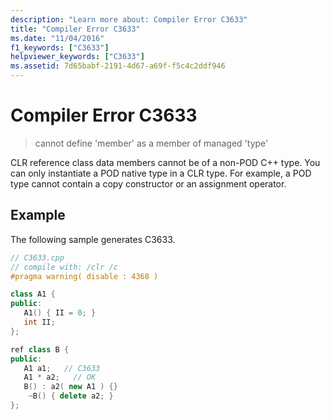 ```yaml
---
description: "Learn more about: Compiler Error C3633"
title: "Compiler Error C3633"
ms.date: "11/04/2016"
f1_keywords: ["C3633"]
helpviewer_keywords: ["C3633"]
ms.assetid: 7d65babf-2191-4d67-a69f-f5c4c2ddf946
---
```

# Compiler Error C3633

> cannot define 'member' as a member of managed 'type'

CLR reference class data members cannot be of a non-POD C++ type.  You can only instantiate a POD native type in a CLR type.  For example, a POD type cannot contain a copy constructor or an assignment operator.

## Example

The following sample generates C3633.

```cpp
// C3633.cpp
// compile with: /clr /c
#pragma warning( disable : 4368 )

class A1 {
public:
   A1() { II = 0; }
   int II;
};

ref class B {
public:
   A1 a1;   // C3633
   A1 * a2;   // OK
   B() : a2( new A1 ) {}
    ~B() { delete a2; }
};
```
